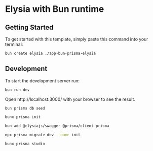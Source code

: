 # Elysia with Bun runtime

## Getting Started
To get started with this template, simply paste this command into your terminal:
```bash
bun create elysia ./app-bun-prisma-elysia
```

## Development
To start the development server run:
```bash
bun run dev
```

Open http://localhost:3000/ with your browser to see the result.

```bash
bun prisma db seed

bunx prisma init

bun add @elysiajs/swagger @prisma/client prisma

npx prisma migrate dev --name init

bunx prisma studio

```
